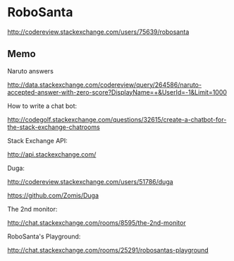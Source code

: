 RoboSanta
=========

http://codereview.stackexchange.com/users/75639/robosanta

Memo
----

Naruto answers

http://data.stackexchange.com/codereview/query/264586/naruto-accepted-answer-with-zero-score?DisplayName=+&UserId=-1&Limit=1000

How to write a chat bot:

http://codegolf.stackexchange.com/questions/32615/create-a-chatbot-for-the-stack-exchange-chatrooms

Stack Exchange API:

http://api.stackexchange.com/

Duga:

http://codereview.stackexchange.com/users/51786/duga

https://github.com/Zomis/Duga

The 2nd monitor:

http://chat.stackexchange.com/rooms/8595/the-2nd-monitor

RoboSanta's Playground:

http://chat.stackexchange.com/rooms/25291/robosantas-playground
